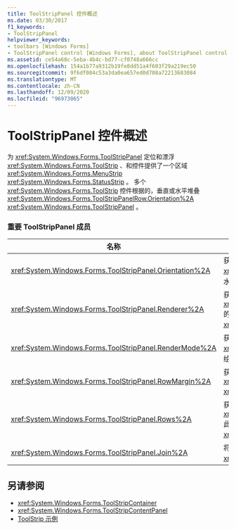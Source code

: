 ```yaml
---
title: ToolStripPanel 控件概述
ms.date: 03/30/2017
f1_keywords:
- ToolStripPanel
helpviewer_keywords:
- toolbars [Windows Forms]
- ToolStripPanel control [Windows Forms], about ToolStripPanel control
ms.assetid: ce54a60c-5eba-4b4c-bd77-cf0748a666cc
ms.openlocfilehash: 154a1b77a9312b19fe8dd51a4f603f29a219ec50
ms.sourcegitcommit: 9f6df084c53a3da0ea657ed0d708a72213683084
ms.translationtype: MT
ms.contentlocale: zh-CN
ms.lasthandoff: 12/09/2020
ms.locfileid: "96973065"
---
```

# <a name="toolstrippanel-control-overview"></a>ToolStripPanel 控件概述

为 <xref:System.Windows.Forms.ToolStripPanel> 定位和漂浮 <xref:System.Windows.Forms.ToolStrip> 、和控件提供了一个区域 <xref:System.Windows.Forms.MenuStrip> <xref:System.Windows.Forms.StatusStrip> 。 多个 <xref:System.Windows.Forms.ToolStrip> 控件根据的，垂直或水平堆叠 <xref:System.Windows.Forms.ToolStripPanelRow.Orientation%2A> <xref:System.Windows.Forms.ToolStripPanel> 。  
  
### <a name="important-toolstrippanel-members"></a>重要 ToolStripPanel 成员  
  
|名称|描述|  
|----------|-----------------|  
|<xref:System.Windows.Forms.ToolStripPanel.Orientation%2A>|获取或设置一个值，该值指示 <xref:System.Windows.Forms.ToolStripPanel> 是水平方向还是垂直方向。|  
|<xref:System.Windows.Forms.ToolStripPanel.Renderer%2A>|获取或设置用来自定义 <xref:System.Windows.Forms.ToolStripRenderer> 的外观的 <xref:System.Windows.Forms.ToolStripPanel>。|  
|<xref:System.Windows.Forms.ToolStripPanel.RenderMode%2A>|获取或设置要应用于 <xref:System.Windows.Forms.ToolStripPanel> 的绘制样式。|  
|<xref:System.Windows.Forms.ToolStripPanel.RowMargin%2A>|获取或设置与之间的间距（以像素为单位） <xref:System.Windows.Forms.ToolStripPanelRow> <xref:System.Windows.Forms.ToolStripPanel> 。|  
|<xref:System.Windows.Forms.ToolStripPanel.Rows%2A>|获取 <xref:System.Windows.Forms.ToolStripPanelRow> 此中的 <xref:System.Windows.Forms.ToolStripPanel> 。|  
|<xref:System.Windows.Forms.ToolStripPanel.Join%2A>|将 <xref:System.Windows.Forms.ToolStrip> 添加到 <xref:System.Windows.Forms.ToolStripPanel>。|  
  
## <a name="see-also"></a>另请参阅

- <xref:System.Windows.Forms.ToolStripContainer>
- <xref:System.Windows.Forms.ToolStripContentPanel>
- [ToolStrip 示例](/previous-versions/visualstudio/visual-studio-2008/ms181005(v=vs.90))
